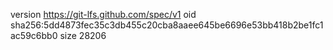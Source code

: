 version https://git-lfs.github.com/spec/v1
oid sha256:5dd4873fec35c3db455c20cba8aaee645be6696e53bb418b2be1fc1ac59c6bb0
size 28206
